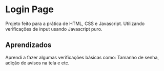 
# Login Page

Projeto feito para a prática de HTML, CSS e Javascript.
Utilizando verificações de input usando Javascript puro.


## Aprendizados

Aprendi a fazer algumas verificações básicas como: Tamanho de senha, adição de avisos na tela e etc.

